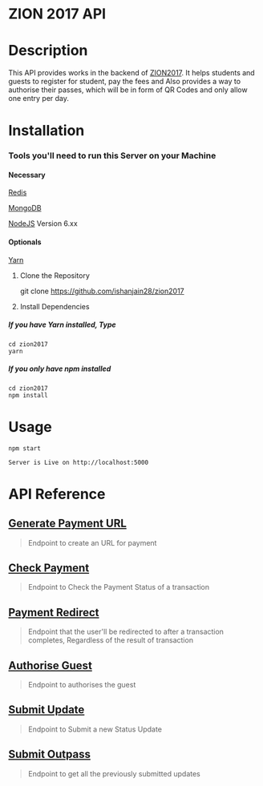 # ZION 2017 API

# Description

This API provides works in the backend of [ZION2017](http://coerzion.com). It helps students and guests to register for student, pay the fees and Also provides a way to authorise their passes, which will be in form of QR Codes
and only allow one entry per day.

# Installation

### Tools you'll need to run this Server on your Machine

#### Necessary

   [Redis](http://redis.io)
   
   [MongoDB](http://mongodb.org)
   
   [NodeJS](http://nodejs.org) Version 6.xx

#### Optionals

   [Yarn](https://yarnpkg.com)

1. Clone the Repository

    git clone https://github.com/ishanjain28/zion2017

2. Install Dependencies

##### If you have Yarn installed, Type

    cd zion2017
    yarn

##### If you only have npm installed

    cd zion2017
    npm install

# Usage

```
npm start

Server is Live on http://localhost:5000
```


# API Reference

## [Generate Payment URL](https://ishanjain28.github.io/zion2017/generate_payment_url)
> Endpoint to create an URL for payment

## [Check Payment](https://ishanjain28.github.io/zion2017/check_payment)
> Endpoint to Check the Payment Status of a transaction 

## [Payment Redirect](https://ishanjain28.github.io/zion2017/payment_redirect)
> Endpoint that the user'll be redirected to after a transaction completes, Regardless of the result of transaction

## [Authorise Guest](https://ishanjain28.github.io/zion2017/authorise_guest)
> Endpoint to authorises the guest  

## [Submit Update](https://zion2017.github.io/zion2017/submit_update)
> Endpoint to Submit a new Status Update

## [Submit Outpass](https://ishanjain28.github.io/zion2017/updates)
> Endpoint to get all the previously submitted updates
